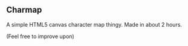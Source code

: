 ## Charmap

A simple HTML5 canvas character map thingy. Made in about 2 hours.

(Feel free to improve upon)
